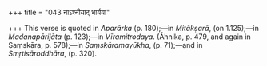 +++
title = "043 नाऽश्नीयाद् भार्यया"

+++
This verse is quoted in *Aparārka* (p. 180);—in *Mitākṣarā*, (on
1.125);—in *Madanapārijāta* (p. 123);—in *Vīramitrodaya*. (Āhnika, p.
479, and again in Saṃskāra, p. 578);—in *Saṃskāramayūkha*, (p. 71);—and
in *Smṛtisāroddhāra*, (p. 320).


